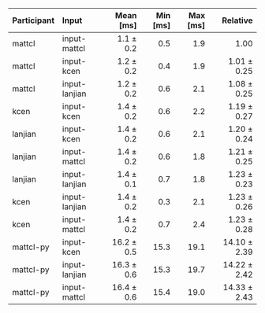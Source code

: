 | Participant | Input | Mean [ms] | Min [ms] | Max [ms] | Relative |
|:---|:---|---:|---:|---:|---:|
| mattcl | input-mattcl | 1.1 ± 0.2 | 0.5 | 1.9 | 1.00 |
| mattcl | input-kcen | 1.2 ± 0.2 | 0.4 | 1.9 | 1.01 ± 0.25 |
| mattcl | input-lanjian | 1.2 ± 0.2 | 0.6 | 2.1 | 1.08 ± 0.25 |
| kcen | input-kcen | 1.4 ± 0.2 | 0.6 | 2.2 | 1.19 ± 0.27 |
| lanjian | input-kcen | 1.4 ± 0.2 | 0.6 | 2.1 | 1.20 ± 0.24 |
| lanjian | input-mattcl | 1.4 ± 0.2 | 0.6 | 1.8 | 1.21 ± 0.25 |
| lanjian | input-lanjian | 1.4 ± 0.1 | 0.7 | 1.8 | 1.23 ± 0.23 |
| kcen | input-lanjian | 1.4 ± 0.2 | 0.3 | 2.1 | 1.23 ± 0.26 |
| kcen | input-mattcl | 1.4 ± 0.2 | 0.7 | 2.4 | 1.23 ± 0.28 |
| mattcl-py | input-kcen | 16.2 ± 0.5 | 15.3 | 19.1 | 14.10 ± 2.39 |
| mattcl-py | input-lanjian | 16.3 ± 0.6 | 15.3 | 19.7 | 14.22 ± 2.42 |
| mattcl-py | input-mattcl | 16.4 ± 0.6 | 15.4 | 19.0 | 14.33 ± 2.43 |
